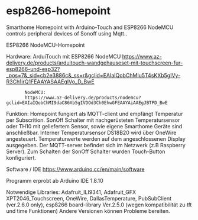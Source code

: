 # esp8266-homepoint
Smarthome Homepoint with Arduino-Touch and ESP8266 NodeMCU 
controls peripheral devices of Sonoff using Mqtt..

 ESP8266 NodeMCU-Homepoint

 Hardware: ArduiTouch mit ESP8266 NodeMCU
           https://www.az-delivery.de/products/arduitouch-wandgehauseset-mit-touchscreen-fur-esp8266-und-esp32?_pos=7&_sid=cb2e3886c&_ss=r&gclid=EAIaIQobChMIu5T4sKXb5gIVy-R3Ch1irQ1FEAAYASAAEgIVo_D_BwE

           NodeMCU:  
           https://www.az-delivery.de/products/nodemcu?gclid=EAIaIQobChMI9daC86Xb5gIVDOd3Ch0EhwGFEAAYAiAAEgJBTPD_BwE

 Funktion:
 Homepoint fungiert als MQTT-client und empfängt Temperatur per Subscrition.
 SonOff Schalter mit nachgerüsteten Temperatursensor oder TH10 mit 
 geliefertem Sensor, sowie eigene Smarthome Geräte sind anschließbar. 
 Interner Temperatursensor DS18B20 wird über OneWire angesteuert.
 Temperaturwerte werden auf dem angeschlossenen Display ausgegeben.
 Der MQTT-server befindet sich im Netzwerk (z.B Raspberry Server).
 Zum Schalten der SonOff Schalter wurden Touch-Button konfiguriert. 

 Software / IDE
            https://www.arduino.cc/en/main/software
            
 Programm erprobt ab Arduino IDE 1.8.10
  
 Notwendige Libraries:
 Adafruit_ILI9341, Adafruit_GFX
 XPT2046_Touchscreen,
 OneWire, DallasTemperature,
 PubSubClient (ver.2.6.0 only),
 esp8266 board-library Ver.2.5.0 (wegen kompatibilität zu tft und time Funktionen)
                       Andere Versionen können Probleme bereiten.
